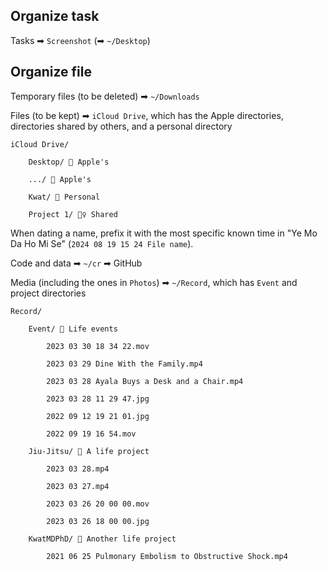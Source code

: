 ## Organize task

Tasks ➡ `Screenshot` (➡ `~/Desktop`)

## Organize file

Temporary files (to be deleted) ➡ `~/Downloads`

Files (to be kept) ➡ `iCloud Drive`, which has the Apple directories, directories shared by others, and a personal directory

```
iCloud Drive/

    Desktop/ 🍎 Apple's

    .../ 🍎 Apple's

    Kwat/ 🕺 Personal

    Project 1/ 👯‍♀️ Shared
```

When dating a name, prefix it with the most specific known time in "Ye Mo Da Ho Mi Se" (`2024 08 19 15 24 File name`).

Code and data ➡ `~/cr` ➡ GitHub

Media (including the ones in `Photos`) ➡ `~/Record`, which has `Event` and project directories

```
Record/

    Event/ 👶 Life events

        2023 03 30 18 34 22.mov

        2023 03 29 Dine With the Family.mp4

        2023 03 28 Ayala Buys a Desk and a Chair.mp4

        2023 03 28 11 29 47.jpg

        2022 09 12 19 21 01.jpg

        2022 09 19 16 54.mov

    Jiu-Jitsu/ 🥋 A life project

        2023 03 28.mp4

        2023 03 27.mp4

        2023 03 26 20 00 00.mov

        2023 03 26 18 00 00.jpg

    KwatMDPhD/ 🎁 Another life project

        2021 06 25 Pulmonary Embolism to Obstructive Shock.mp4
```

